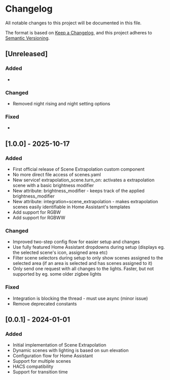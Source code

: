 # Changelog

All notable changes to this project will be documented in this file.

The format is based on [Keep a Changelog](https://keepachangelog.com/en/1.0.0/),
and this project adheres to [Semantic Versioning](https://semver.org/spec/v2.0.0.html).

## [Unreleased]

### Added

-

### Changed

- Removed night rising and night setting options

### Fixed

-

## [1.0.0] - 2025-10-17

### Added

- First official release of Scene Extrapolation custom component
- No more direct file access of scenes.yaml
- New service! extrapolation_scene.turn_on: activates a extrapolation scene with a basic brightness modifier
- New attribute: brightness_modifier - keeps track of the applied brightness_modifier
- New attribute: integration=scene_extrapolation - makes extrapolation scenes easily identifiable in Home Assistant's templates
- Add support for RGBW
- Add support for RGBWW

### Changed

- Improved two-step config flow for easier setup and changes
- Use fully featured Home Assistant dropdowns during setup (displays eg. the selected scene's icon, assigned area etc)
- Filter scene selectors during setup to only show scenes assigned to the selected area (if an area is selected and has scenes assigned to it)
- Only send one request with all changes to the lights. Faster, but not supported by eg. some older zigbee lights

### Fixed

- Integration is blocking the thread - must use async (minor issue)
- Remove deprecated constants

## [0.0.1] - 2024-01-01

### Added

- Initial implementation of Scene Extrapolation
- Dynamic scenes with lighting is based on sun elevation
- Configuration flow for Home Assistant
- Support for multiple scenes
- HACS compatibility
- Support for transition time
